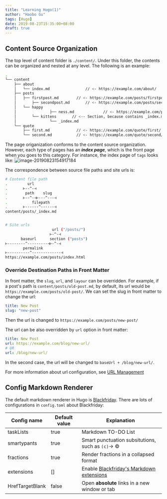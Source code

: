 ```yaml
---
title: "Learning Hugo(1)"
author: "Haobo Gu"
tags: [Hugo]
date: 2019-08-23T15:35:00+08:00
draft: true
---
```


<!--more-->

## Content Source Organization

The top level of content folder is `./content/`. Under this folder, the contents can be organized and nested at any level. The following is an example:

```sh
.
└── content
    ├── about
    │   └── index.md  				// <- https://example.com/about/
    ├── posts
    │   ├── firstpost.md   		// <- https://example.com/posts/firstpost/
    │		├── secondpost.md  		// <- https://example.com/posts/secondpost/
    │   └── happy
    │				├── ness.md  			// <- https://example.com/posts/happy/ness/
    │       └── kittens       // <-- Section, because contains _index.md
    │      			└── _index.md
    └── quote
        ├── first.md       		// <- https://example.com/quote/first/
        └── second.md      		// <- https://example.com/quote/second/
```

The page origanization conforms to the content source organization. However, each type of pages has an ***index page***, which is the front page when you goes to this category. For instance, the index page of `tags` looks like: ![image-20190823154917184](http://haobo-markdown.oss-cn-zhangjiakou.aliyuncs.com/markdown/2019-08-23-074917.png)

The correspondence between source file paths and site urls is:

```sh
# Content file path
.         url
.       ⊢--^-⊣
.        path    slug
.       ⊢--^-⊣⊢---^---⊣
.           filepath
.       ⊢------^------⊣
content/posts/_index.md


# Site urls
                     url ("/posts/")
                    ⊢-^-⊣
       baseurl      section ("posts")
⊢--------^---------⊣⊢-^-⊣
        permalink
⊢----------^-------------⊣
https://example.com/posts/index.html
```

### Override Destination Paths in Front Matter

In front matter, the `slug`, `url`, and `layour` can be overridden. For example, if a post's path is `content/posts/old-post.md`, by default, its url would be `https://example.com/posts/old-post/`. We can set the slug in front matter to change the url:

```yaml
title: New Post
slug: "new-post"
```

 Then the url is changed to `https://example.com/posts/new-post/`

The url can be also overridden by `url` option in front matter:

```yaml
title: New Post
url: https://example.com/blog/new-url/
# OR
url: /blog/new-url/
```

In the second case, the url will be changed to `baseUrl + /blog/new-url/`.

For more information about url configuration, see [URL Management](https://gohugo.io/content-management/urls/)

## Config Markdown Renderer

The default markdown renderer in Hugo is [Blackfriday](https://github.com/russross/blackfriday). There are lots of configurations in `config.toml` about Blackfriday:

| Config name     | Default value | Explanation                                                  |
| --------------- | ------------- | ------------------------------------------------------------ |
| taskLists       | true          | Markdown TO-DO List                                          |
| smartypants     | true          | Smart punctuation subsitutions, such as `(c)`-> ©            |
| fractions       | true          | Render fractions in a collapsed format                       |
| extensions      | []            | Enable [Blackfriday's Markdown extensions](https://gohugo.io/content-management/formats/#blackfriday-extensions) |
| HrefTargetBlank | false         | Open **absolute** links in a new window or tab               |

